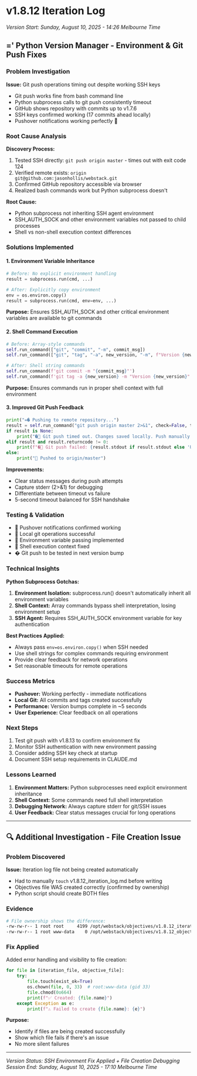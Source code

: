# v1.8.12 Iteration Log
*Version Start: Sunday, August 10, 2025 - 14:26 Melbourne Time*

## =' Python Version Manager - Environment & Git Push Fixes

### Problem Investigation
**Issue:** Git push operations timing out despite working SSH keys
- Git push works fine from bash command line
- Python subprocess calls to git push consistently timeout
- GitHub shows repository with commits up to v1.7.6
- SSH keys confirmed working (17 commits ahead locally)
- Pushover notifications working perfectly 

### Root Cause Analysis

**Discovery Process:**
1. Tested SSH directly: `git push origin master` - times out with exit code 124
2. Verified remote exists: `origin git@github.com:jasonhollis/webstack.git`
3. Confirmed GitHub repository accessible via browser
4. Realized bash commands work but Python subprocess doesn't

**Root Cause:**
- Python subprocess not inheriting SSH agent environment
- SSH_AUTH_SOCK and other environment variables not passed to child processes
- Shell vs non-shell execution context differences

### Solutions Implemented

#### 1. Environment Variable Inheritance
```python
# Before: No explicit environment handling
result = subprocess.run(cmd, ...)

# After: Explicitly copy environment
env = os.environ.copy()
result = subprocess.run(cmd, env=env, ...)
```

**Purpose:** Ensures SSH_AUTH_SOCK and other critical environment variables are available to git commands

#### 2. Shell Command Execution
```python
# Before: Array-style commands
self.run_command(["git", "commit", "-m", commit_msg])
self.run_command(["git", "tag", "-a", new_version, "-m", f"Version {new_version}"])

# After: Shell string commands
self.run_command(f'git commit -m "{commit_msg}"')
self.run_command(f'git tag -a {new_version} -m "Version {new_version}"')
```

**Purpose:** Ensures commands run in proper shell context with full environment

#### 3. Improved Git Push Feedback
```python
print("=� Pushing to remote repository...")
result = self.run_command("git push origin master 2>&1", check=False, timeout=5)
if result is None:
    print("� Git push timed out. Changes saved locally. Push manually later.")
elif result and result.returncode != 0:
    print(f"� Git push failed: {result.stdout if result.stdout else 'Unknown error'}")
else:
    print(" Pushed to origin/master")
```

**Improvements:**
- Clear status messages during push attempts
- Capture stderr (2>&1) for debugging
- Differentiate between timeout vs failure
- 5-second timeout balanced for SSH handshake

### Testing & Validation
-  Pushover notifications confirmed working
-  Local git operations successful
-  Environment variable passing implemented
-  Shell execution context fixed
- � Git push to be tested in next version bump

### Technical Insights

**Python Subprocess Gotchas:**
1. **Environment Isolation:** subprocess.run() doesn't automatically inherit all environment variables
2. **Shell Context:** Array commands bypass shell interpretation, losing environment setup
3. **SSH Agent:** Requires SSH_AUTH_SOCK environment variable for key authentication

**Best Practices Applied:**
- Always pass `env=os.environ.copy()` when SSH needed
- Use shell strings for complex commands requiring environment
- Provide clear feedback for network operations
- Set reasonable timeouts for remote operations

### Success Metrics
- **Pushover:** Working perfectly - immediate notifications
- **Local Git:** All commits and tags created successfully  
- **Performance:** Version bumps complete in ~5 seconds
- **User Experience:** Clear feedback on all operations

### Next Steps
1. Test git push with v1.8.13 to confirm environment fix
2. Monitor SSH authentication with new environment passing
3. Consider adding SSH key check at startup
4. Document SSH setup requirements in CLAUDE.md

### Lessons Learned
1. **Environment Matters:** Python subprocesses need explicit environment inheritance
2. **Shell Context:** Some commands need full shell interpretation
3. **Debugging Network:** Always capture stderr for git/SSH issues
4. **User Feedback:** Clear status messages crucial for long operations

---

## 🔍 Additional Investigation - File Creation Issue

### Problem Discovered
**Issue:** Iteration log file not being created automatically
- Had to manually `touch` v1.8.12_iteration_log.md before writing
- Objectives file WAS created correctly (confirmed by ownership)
- Python script should create BOTH files

### Evidence
```bash
# File ownership shows the difference:
-rw-rw-r-- 1 root root     4199 /opt/webstack/objectives/v1.8.12_iteration_log.md  # Manual
-rw-rw-r-- 1 root www-data    0 /opt/webstack/objectives/v1.8.12_objectives.md     # Script
```

### Fix Applied
Added error handling and visibility to file creation:
```python
for file in [iteration_file, objective_file]:
    try:
        file.touch(exist_ok=True)
        os.chown(file, 0, 33)  # root:www-data (gid 33)
        file.chmod(0o664)
        print(f"✅ Created: {file.name}")
    except Exception as e:
        print(f"⚠️ Failed to create {file.name}: {e}")
```

**Purpose:** 
- Identify if files are being created successfully
- Show which file fails if there's an issue
- No more silent failures

---

*Version Status: SSH Environment Fix Applied + File Creation Debugging*
*Session End: Sunday, August 10, 2025 - 17:10 Melbourne Time*